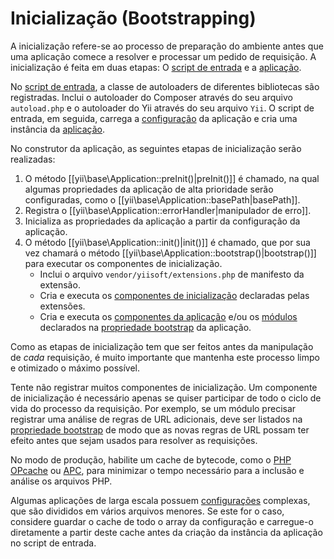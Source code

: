 Inicialização (Bootstrapping)
=============================

A inicialização refere-se ao processo de preparação do ambiente antes que uma 
aplicação comece a resolver e processar um pedido de requisição. A inicialização 
é feita em duas etapas:
O [script de entrada](structure-entry-scripts.md) e a 
[aplicação](structure-applications.md).

No [script de entrada](structure-entry-scripts.md), a classe de autoloaders de 
diferentes bibliotecas são registradas. Inclui o autoloader do Composer através 
do seu arquivo `autoload.php` e o autoloader do Yii através do seu arquivo `Yii`. 
O script de entrada, em seguida, carrega a [configuração](concept-configurations.md) 
da aplicação e cria uma instância da [aplicação](structure-applications.md).

No construtor da aplicação, as seguintes etapas de inicialização serão realizadas:

1. O método [[yii\base\Application::preInit()|preInit()]] é chamado, na qual 
   algumas propriedades da aplicação de alta prioridade serão configuradas, como 
   o [[yii\base\Application::basePath|basePath]].
2. Registra o [[yii\base\Application::errorHandler|manipulador de erro]].
3. Inicializa as propriedades da aplicação a partir da configuração da aplicação.
4. O método [[yii\base\Application::init()|init()]] é chamado, que por sua vez 
   chamará o método [[yii\base\Application::bootstrap()|bootstrap()]] para executar 
   os componentes de inicialização.
   - Inclui o arquivo `vendor/yiisoft/extensions.php` de manifesto da extensão.
   - Cria e executa os [componentes de inicialização](structure-extensions.md#bootstrapping-classes) 
     declaradas pelas extensões.
   - Cria e executa os [componentes da aplicação](structure-application-components.md) 
     e/ou os [módulos](structure-modules.md) declarados na 
     [propriedade bootstrap](structure-applications.md#bootstrap) da aplicação.

Como as etapas de inicialização tem que ser feitos antes da manipulação de *cada* 
requisição, é muito importante que mantenha este processo limpo e otimizado o 
máximo possível.

Tente não registrar muitos componentes de inicialização. Um componente de 
inicialização é necessário apenas se quiser participar de todo o ciclo de vida 
do processo da requisição. Por exemplo, se um módulo precisar registrar uma 
análise de regras de URL adicionais, deve ser listados na 
[propriedade bootstrap](structure-applications.md#bootstrap) de modo que as novas 
regras de URL possam ter efeito antes que sejam usados para resolver as requisições.

No modo de produção, habilite um cache de bytecode, como o [PHP OPcache] ou [APC], 
para minimizar o tempo necessário para a inclusão e análise os arquivos PHP.

[PHP OPcache]: https://php.net/manual/en/intro.opcache.php
[APC]: https://php.net/manual/en/book.apc.php

Algumas aplicações de larga escala possuem [configurações](concept-configurations.md) 
complexas, que são divididos em vários arquivos menores. Se este for o caso, 
considere guardar o cache de todo o array da configuração e carregue-o 
diretamente a partir deste cache antes da criação da instância da aplicação no 
script de entrada.

